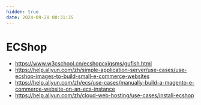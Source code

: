 ```yaml
---
hidden: true
date: 2024-09-28 00:31:35
---
```


# ECShop

- https://www.w3cschool.cn/ecshopcxjgsms/gufish.html
- https://help.aliyun.com/zh/simple-application-server/use-cases/use-ecshop-images-to-build-small-e-commerce-websites
- https://help.aliyun.com/zh/ecs/use-cases/manually-build-a-magento-e-commerce-website-on-an-ecs-instance
- https://help.aliyun.com/zh/cloud-web-hosting/use-cases/install-ecshop
